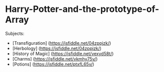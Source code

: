 # Harry-Potter-and-the-prototype-of-Array
Subjects:
- [Transfiguration] (https://jsfiddle.net/04zppjzk/)
- [Herbology] (https://jsfiddle.net/04zppjzk/)
- [History of Magic] (https://jsfiddle.net/vexyd58t/)
- [Charms] (https://jsfiddle.net/vkmhy75v/)
- [Potions] (https://jsfiddle.net/ptxfL65v/)

